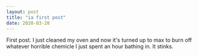```yaml
---
layout: post
title: "ia first post" 
date: 2020-03-28
---
```


First post.
I just cleaned my oven and now it's turned up to max to burn off whatever horrible chemicle I just spent an hour bathing in.
It stinks.


